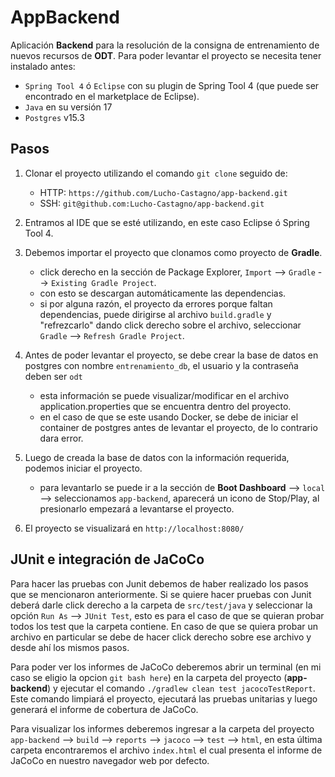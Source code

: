 # AppBackend

Aplicación **Backend** para la resolución de la consigna de entrenamiento de nuevos recursos de **ODT**.
Para poder levantar el proyecto se necesita tener instalado antes:
- `Spring Tool 4` ó `Eclipse` con su plugin de Spring Tool 4 (que puede ser encontrado en el marketplace de Eclipse).
- `Java` en su versión 17
- `Postgres` v15.3


## Pasos

1. Clonar el proyecto utilizando el comando `git clone` seguido de:
    - HTTP: `https://github.com/Lucho-Castagno/app-backend.git`
    - SSH: `git@github.com:Lucho-Castagno/app-backend.git`

2. Entramos al IDE que se esté utilizando, en este caso Eclipse ó Spring Tool 4.

3. Debemos importar el proyecto que clonamos como proyecto de **Gradle**.
    - click derecho en la sección de Package Explorer, `Import` --> `Gradle` --> `Existing Gradle Project`.
    - con esto se descargan automáticamente las dependencias.
    - si por alguna razón, el proyecto da errores porque faltan dependencias, puede dirigirse al archivo `build.gradle` y "refrezcarlo" dando click derecho sobre el archivo, seleccionar `Gradle` --> `Refresh Gradle Project`.

4. Antes de poder levantar el proyecto, se debe crear la base de datos en postgres con nombre `entrenamiento_db`, el usuario y la contraseña deben ser `odt`
    - esta información se puede visualizar/modificar en el archivo application.properties que se encuentra dentro del proyecto.
    - en el caso de que se este usando Docker, se debe de iniciar el container de postgres antes de levantar el proyecto, de lo contrario dara error.

5. Luego de creada la base de datos con la información requerida, podemos iniciar el proyecto.
    - para levantarlo se puede ir a la sección de **Boot Dashboard** --> `local` --> seleccionamos `app-backend`, aparecerá un icono de Stop/Play, al presionarlo empezará a levantarse el proyecto.

6. El proyecto se visualizará en `http://localhost:8080/`


## JUnit e integración de JaCoCo

Para hacer las pruebas con Junit debemos de haber realizado los pasos que se mencionaron anteriormente.
Si se quiere hacer pruebas con Junit deberá darle click derecho a la carpeta de `src/test/java` y seleccionar la opción `Run As` --> `JUnit Test`, esto es para el caso de que se quieran probar todos los test que la carpeta contiene. En caso de que se quiera probar un archivo en particular se debe de hacer click derecho sobre ese archivo y desde ahí los mismos pasos.

Para poder ver los informes de JaCoCo deberemos abrir un terminal (en mi caso se eligio la opcion `git bash here`) en la carpeta del proyecto (**app-backend**) y ejecutar el comando `./gradlew clean test jacocoTestReport`. Este comando limpiará el proyecto, ejecutará las pruebas unitarias y luego generará el informe de cobertura de JaCoCo.

Para visualizar los informes deberemos ingresar a la carpeta del proyecto `app-backend` --> `build` --> `reports` --> `jacoco` --> `test` --> `html`, en esta última carpeta encontraremos el archivo `index.html` el cual presenta el informe de JaCoCo en nuestro navegador web por defecto.
